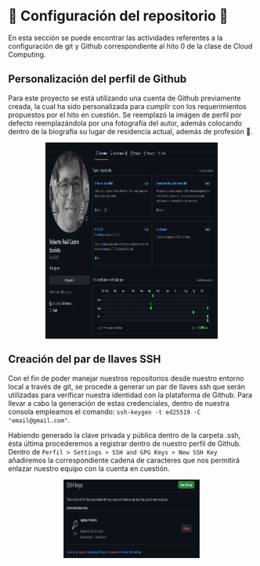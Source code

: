 # 🔨 Configuración del repositorio 🔨

En esta sección se puede encontrar las actividades referentes a la configuración de git y Github correspondiente al hito 0 de la clase de Cloud Computing.

## Personalización del perfil de Github

Para este proyecto se está utilizando una cuenta de Github previamente creada, la cual ha sido personalizada para cumplir con los requerimientos propuestos por el hito en cuestión. Se reemplazó la imágen de perfil por defecto reemplazándola por una fotografía del autor, además colocando dentro de la biografía su lugar de residencia actual, además de profesión :muscle:.

<p align='center'>
<img src="../imgs/github_profile.png" alt="github_profile" height="400" width=70% align='center'/>
</p>

## Creación del par de llaves SSH

Con el fin de poder manejar nuestros repositorios desde nuestro entorno local a través de git, se procede a generar un par de llaves ssh que serán utilizadas para verificar nuestra identidad con la plataforma de Github. Para llevar a cabo la generación de estas credenciales, dentro de nuestra consola empleamos el comando: `ssh-keygen -t ed25519 -C "email@gmail.com"`.

Habiendo generado la clave privada y pública dentro de la carpeta .ssh, ésta última procederemos a registrar dentro de nuestro perfil de Github. Dentro de `Perfil > Settings > SSH and GPG Keys > New SSH Key` añadiremos la correspondiente cadena de caracteres que nos permitirá enlazar nuestro equipo con la cuenta en cuestión.

<p align='center'>
<img src="../imgs/saved_key.png" alt="ssh_key" height="160" width=55% align='center'/>
</p>


